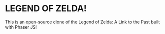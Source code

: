 # LEGEND OF ZELDA!

This is an open-source clone of the Legend of Zelda: A Link to the Past built with Phaser JS!
